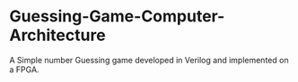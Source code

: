 # Guessing-Game-Computer-Architecture
A Simple number Guessing game developed in Verilog and implemented on a FPGA.
